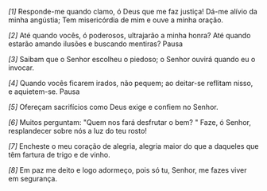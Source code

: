 *[1]* Responde-me quando clamo, ó Deus que me faz justiça! Dá-me alívio da minha angústia; Tem misericórdia de mim e ouve a minha oração.

*[2]* Até quando vocês, ó poderosos, ultrajarão a minha honra? Até quando estarão amando ilusões e buscando mentiras? Pausa

*[3]* Saibam que o Senhor escolheu o piedoso; o Senhor ouvirá quando eu o invocar.

*[4]* Quando vocês ficarem irados, não pequem; ao deitar-se reflitam nisso, e aquietem-se. Pausa

*[5]* Ofereçam sacrifícios como Deus exige e confiem no Senhor.

*[6]* Muitos perguntam: "Quem nos fará desfrutar o bem? " Faze, ó Senhor, resplandecer sobre nós a luz do teu rosto!

*[7]* Encheste o meu coração de alegria, alegria maior do que a daqueles que têm fartura de trigo e de vinho.

*[8]* Em paz me deito e logo adormeço, pois só tu, Senhor, me fazes viver em segurança.

